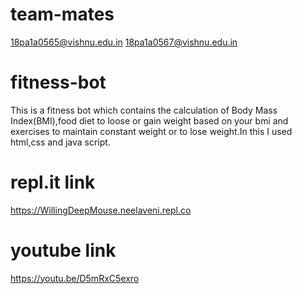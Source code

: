 # team-mates
18pa1a0565@vishnu.edu.in
18pa1a0567@vishnu.edu.in

# fitness-bot
This is a fitness bot which contains the calculation of Body Mass Index(BMI),food diet to loose or gain weight based on your bmi and exercises to maintain constant weight or to lose weight.In this I used html,css and java script.

# repl.it link
https://WillingDeepMouse.neelaveni.repl.co

# youtube link
https://youtu.be/D5mRxC5exro
